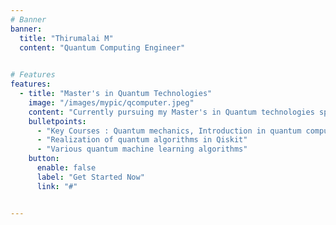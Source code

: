 ```yaml
---
# Banner
banner:
  title: "Thirumalai M"
  content: "Quantum Computing Engineer"
  

# Features
features:
  - title: "Master's in Quantum Technologies"
    image: "/images/mypic/qcomputer.jpeg"
    content: "Currently pursuing my Master's in Quantum technologies specilization in quantum computing at IIT Jodhpur."
    bulletpoints:
      - "Key Courses : Quantum mechanics, Introduction in quantum computation and information, quantum algorithms, quantum machine learning, "
      - "Realization of quantum algorithms in Qiskit"
      - "Various quantum machine learning algorithms"
    button:
      enable: false
      label: "Get Started Now"
      link: "#"


---
```

